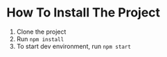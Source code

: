 # How To Install The Project

1. Clone the project
2. Run `npm install`
3. To start dev environment, run `npm start`
